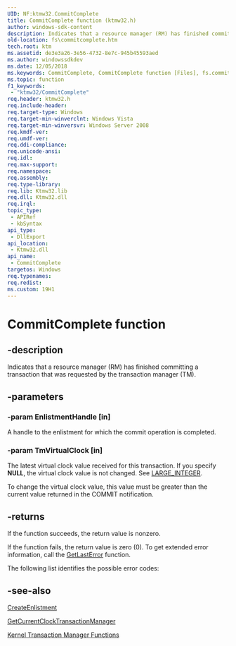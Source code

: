 ```yaml
---
UID: NF:ktmw32.CommitComplete
title: CommitComplete function (ktmw32.h)
author: windows-sdk-content
description: Indicates that a resource manager (RM) has finished committing a transaction that was requested by the transaction manager (TM).
old-location: fs\commitcomplete.htm
tech.root: ktm
ms.assetid: de3e3a26-3e56-4732-8e7c-945b45593aed
ms.author: windowssdkdev
ms.date: 12/05/2018
ms.keywords: CommitComplete, CommitComplete function [Files], fs.commitcomplete, ktmw32/CommitComplete
ms.topic: function
f1_keywords: 
 - "ktmw32/CommitComplete"
req.header: ktmw32.h
req.include-header: 
req.target-type: Windows
req.target-min-winverclnt: Windows Vista
req.target-min-winversvr: Windows Server 2008
req.kmdf-ver: 
req.umdf-ver: 
req.ddi-compliance: 
req.unicode-ansi: 
req.idl: 
req.max-support: 
req.namespace: 
req.assembly: 
req.type-library: 
req.lib: Ktmw32.lib
req.dll: Ktmw32.dll
req.irql: 
topic_type:
 - APIRef
 - kbSyntax
api_type:
 - DllExport
api_location:
 - Ktmw32.dll
api_name:
 - CommitComplete
targetos: Windows
req.typenames: 
req.redist: 
ms.custom: 19H1
---
```


# CommitComplete function


## -description


Indicates that a resource manager (RM) has finished committing a transaction that was requested by the transaction manager (TM).


## -parameters




### -param EnlistmentHandle [in]

A handle to the enlistment for which the commit operation is completed.


### -param TmVirtualClock [in]

The latest virtual clock value received for this transaction. If you specify <b>NULL</b>, the virtual clock value is not changed. See <a href="https://docs.microsoft.com/windows/win32/api/winnt/ns-winnt-large_integer~r1">LARGE_INTEGER</a>.

To change the virtual clock value, this value must be greater than the current value returned in the COMMIT notification.


## -returns



If the function succeeds, the return value is nonzero. 


  

If the function fails, the return value is zero (0). To get extended error information, call the <a href="https://docs.microsoft.com/windows/desktop/api/errhandlingapi/nf-errhandlingapi-getlasterror">GetLastError</a> function.

 The following list identifies the possible error codes:




## -see-also




<a href="https://docs.microsoft.com/windows/desktop/api/ktmw32/nf-ktmw32-createenlistment">CreateEnlistment</a>



<a href="https://docs.microsoft.com/windows/desktop/api/ktmw32/nf-ktmw32-getcurrentclocktransactionmanager">GetCurrentClockTransactionManager</a>



<a href="https://docs.microsoft.com/windows/desktop/Ktm/kernel-transaction-manager-functions">Kernel Transaction Manager Functions</a>
 

 

